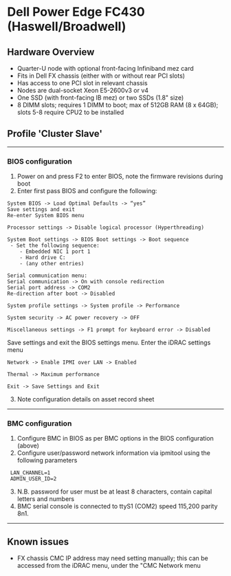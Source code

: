 # Dell Power Edge FC430 (Haswell/Broadwell) 

## Hardware Overview

 * Quarter-U node with optional front-facing Infiniband mez card
 * Fits in Dell FX chassis (either with or without rear PCI slots)
 * Has access to one PCI slot in relevant chassis
 * Nodes are dual-socket Xeon E5-2600v3 or v4
 * One SSD (with front-facing IB mez) or two SSDs (1.8" size)
 * 8 DIMM slots; requires 1 DIMM to boot; max of 512GB RAM (8 x 64GB); slots 5-8 require CPU2 to be installed

## Profile 'Cluster Slave'

***
### BIOS configuration
1. Power on and press F2 to enter BIOS, note the firmware revisions during boot
2. Enter first pass BIOS and configure the following:
```
System BIOS -> Load Optimal Defaults -> “yes”
Save settings and exit
Re-enter System BIOS menu
```
```
Processor settings -> Disable logical processor (Hyperthreading)
```
```
System Boot settings -> BIOS Boot settings -> Boot sequence
 - Set the following sequence:
    - Embedded NIC 1 port 1
    - Hard drive C:
    - (any other entries)
```
```
Serial communication menu:
Serial communication -> On with console redirection
Serial port address -> COM2
Re-direction after boot -> Disabled
```
```
System profile settings -> System profile -> Performance
```
```
System security -> AC power recovery -> OFF
```
```
Miscellaneous settings -> F1 prompt for keyboard error -> Disabled
```
Save settings and exit the BIOS settings menu.
Enter the iDRAC settings menu
```
Network -> Enable IPMI over LAN -> Enabled
```
```
Thermal -> Maximum performance
```
```
Exit -> Save Settings and Exit
```

3. Note configuration details on asset record sheet

***
### BMC configuration

 1. Configure BMC in BIOS as per BMC options in the BIOS configuration (above)
 2. Configure user/password network information via ipmitool using the following parameters
``` 
 LAN_CHANNEL=1
 ADMIN_USER_ID=2 
``` 
 3. N.B. password for user must be at least 8 characters, contain capital letters and numbers
 4. BMC serial console is connected to ttyS1 (COM2) speed 115,200 parity 8n1. 

***

## Known issues
 
 * FX chassis CMC IP address may need setting manually; this can be accessed from the iDRAC menu, under the "CMC Network menu

